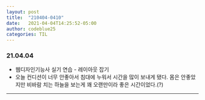 ```yaml
---
layout: post
title:  "210404-0410"
date:   2021-04-04T14:25:52-05:00
author: codeblue25
categories: TIL
---
```


<h3>21.04.04</h3>

* 웹디자인기능사 실기 연습 - 레이아웃 잡기
* 오늘 컨디션이 너무 안좋아서 침대에 누워서 시간을 많이 보내게 됐다. 몸은 안좋았지만 비바람 치는 하늘을 보는게 꽤 오랜만이라 좋은 시간이었다.(?)

---

